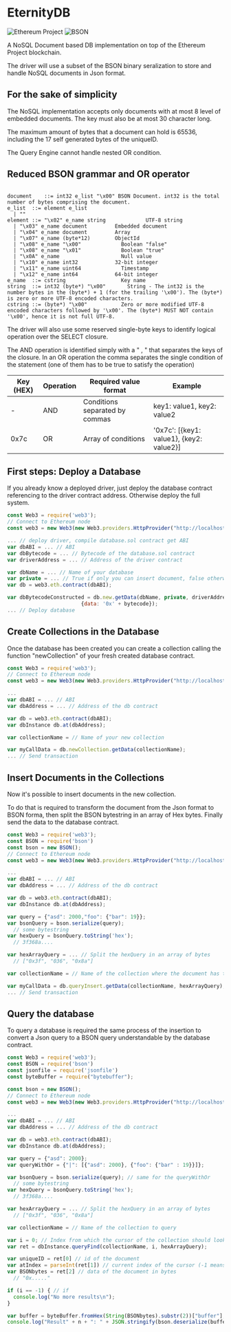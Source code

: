 # EternityDB
![Ethereum Project](https://chocolatey.org/content/packageimages/AlethZero-Latest.0.8.2.54-latest.png)
![BSON](http://i64.tinypic.com/2wnu3qr.png)

A NoSQL Document based DB implementation on top of the Ethereum Project blockchain.

The driver will use a subset of the BSON binary seralization to store and handle NoSQL documents in Json format.

For the sake of simplicity
--------------------------
The NoSQL implementation accepts only documents with at most 8 level of embedded documents.
The key must also be at most 30 character long.

The maximum amount of bytes that a document can hold is 65536, including the 17 self generated bytes of the uniqueID.

The Query Engine cannot handle nested OR condition.


Reduced BSON grammar and OR operator
-------------
<pre><code>
document	::=	int32 e_list "\x00"	BSON Document. int32 is the total number of bytes comprising the document.
e_list	::=	element e_list
  |	""
element	::=	"\x02" e_name string	         UTF-8 string
  |	"\x03" e_name document	       Embedded document
  |	"\x04" e_name document	       Array
  |	"\x07" e_name (byte*12)	       ObjectId
  |	"\x08" e_name "\x00"	         Boolean "false"
  |	"\x08" e_name "\x01"	         Boolean "true"
  |	"\x0A" e_name	                 Null value
  |	"\x10" e_name int32	           32-bit integer
  |	"\x11" e_name uint64	         Timestamp
  |	"\x12" e_name int64	           64-bit integer
e_name	::=	cstring	                 Key name
string	::=	int32 (byte*) "\x00"	   String - The int32 is the number bytes in the (byte*) + 1 (for the trailing '\x00'). The (byte*) is zero or more UTF-8 encoded characters.
cstring	::=	(byte*) "\x00"	         Zero or more modified UTF-8 encoded characters followed by '\x00'. The (byte*) MUST NOT contain '\x00', hence it is not full UTF-8.
</code></pre>

The driver will also use some reserved single-byte keys to identify logical operation over the SELECT closure.

The AND operation is identified simply with a " , " that separates the keys of the closure.
In an OR operation the comma separates the single condition of the statement (one of them has to be true to satisfy the operation)

| Key (HEX) | Operation | Required value format | Example |
| --------- | --------- | --------------------- | ------- |
| - | AND | Conditions separated by commas | key1: value1, key2: value2 |
| 0x7c | OR | Array of conditions | '0x7c': [{key1: value1}, {key2: value2}] |

First steps: Deploy a Database
-------------
If you already know a deployed driver, just deploy the database contract referencing to the driver contract address. Otherwise deploy the full system.

```javascript
const Web3 = require('web3');
// Connect to Ethereum node
const web3 = new Web3(new Web3.providers.HttpProvider("http://localhost:8545"));

... // deploy driver, compile database.sol contract get ABI
var dbABI = ... // ABI
var dbBytecode = ... // Bytecode of the database.sol contract
var driverAddress = ... // Address of the driver contract

var dbName = ... // Name of your database
var private = ... // True if only you can insert document, false otherwise
var db = web3.eth.contract(dbABI);

var dbBytecodeConstructed = db.new.getData(dbName, private, driverAddress,
                        {data: '0x' + bytecode});
... // Deploy database
```

Create Collections in the Database
-------------
Once the database has been created you can create a collection calling the function "newCollection" of your fresh created database contract.

```javascript
const Web3 = require('web3');
// Connect to Ethereum node
const web3 = new Web3(new Web3.providers.HttpProvider("http://localhost:8545"));

...
var dbABI = ... // ABI
var dbAddress = ... // Address of the db contract

var db = web3.eth.contract(dbABI);
var dbInstance db.at(dbAddress);

var collectionName = // Name of your new collection

var myCallData = db.newCollection.getData(collectionName);
... // Send transaction
```

Insert Documents in the Collections
-------------------------------
Now it's possible to insert documents in the new collection.

To do that is required to transform the document from the Json format to BSON forma, then split the BSON bytestring in an array of Hex bytes. Finally send the data to the database contract.

```javascript
const Web3 = require('web3');
const BSON = require('bson')
const bson = new BSON();
// Connect to Ethereum node
const web3 = new Web3(new Web3.providers.HttpProvider("http://localhost:8545"));

...
var dbABI = ... // ABI
var dbAddress = ... // Address of the db contract

var db = web3.eth.contract(dbABI);
var dbInstance db.at(dbAddress);

var query = {"asd": 2000,"foo": {"bar": 19}};
var bsonQuery = bson.serialize(query);
  // some bytestring
var hexQuery = bsonQuery.toString('hex');
  // 3f368a....

var hexArrayQuery = ... // Split the hexQuery in an array of bytes
  // ["0x3f", "036", "0x8a"]

var collectionName = // Name of the collection where the document has to be stored

var myCallData = db.queryInsert.getData(collectionName, hexArrayQuery);
... // Send transaction
```

Query the database
-------------------------------
To query a database is required the same process of the insertion to convert a Json query to a BSON query understandable by the database contract.

```javascript
const Web3 = require('web3');
const BSON = require('bson')
const jsonfile = require('jsonfile')
const byteBuffer = require("bytebuffer");

const bson = new BSON();
// Connect to Ethereum node
const web3 = new Web3(new Web3.providers.HttpProvider("http://localhost:8545"));

...
var dbABI = ... // ABI
var dbAddress = ... // Address of the db contract

var db = web3.eth.contract(dbABI);
var dbInstance db.at(dbAddress);

var query = {"asd": 2000};
var queryWithOr = {"|": [{"asd": 2000}, {"foo": {"bar" : 19}}]};

var bsonQuery = bson.serialize(query); // same for the queryWithOr
  // some bytestring
var hexQuery = bsonQuery.toString('hex');
  // 3f368a....

var hexArrayQuery = ... // Split the hexQuery in an array of bytes
  // ["0x3f", "036", "0x8a"]

var collectionName = // Name of the collection to query

var i = 0; // Index from which the cursor of the collection should look at the documents (0 is the begin)
var ret = dbInstance.queryFind(collectionName, i, hexArrayQuery);

var uniqueID = ret[0] // id of the document
var atIndex = parseInt(ret[1]) // current index of the cursor (-1 means query failed)
var BSONbytes = ret[2] // data of the document in bytes
  // "0x....."

if (i == -1) { // if
  console.log("No more results\n");
}

var buffer = byteBuffer.fromHex(String(BSONbytes).substr(2))["buffer"];
console.log("Result" + n + ": " + JSON.stringify(bson.deserialize(buffer)));
```
